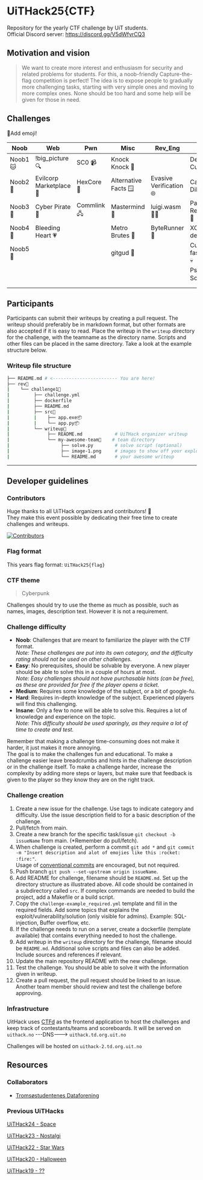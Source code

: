 # UiTHack25{CTF}

Repository for the yearly CTF challenge by UiT students.\
Official Discord server: <https://discord.gg/V5dWfyrCQ3>

## Motivation and vision

> We want to create more interest and enthusiasm for security and related problems for students.
For this, a noob-friendly Capture-the-flag competition is perfect!
The idea is to expose people to gradually more challenging tasks, starting with very simple ones and moving to more complex ones.
None should be too hard and some help will be given for those in need.

## Challenges

📌Add emoji!

| Noob | Web | Pwn | Misc | Rev_Eng | Crypto | IRL |
| ------------------- | ------------------------------- | --------------------------- | ---------------------------------- | ------------------------------------- | ----------------------------------- |  --- |
| Noob1🐱 | !big_picture 🔍 | SC0 📹 | Knock Knock 🚪 |  | Defining Curves ➰ | Dinosaur tech 💾 |
| Noob2🍼 | Evilcorp Marketplace 🏬 | HexCore 🐚 | Alternative Facts 🪟 | Evasive Verification 🌐  | Caesarian Dilemma 👑 | |
| Noob3👶 | Cyber Pirate 🚢 | Commlink 🖧 | Mastermind 🧠️ | luigi.wasm 👨‍🔧 | Pattern Recognition 📯 |  |
| Noob4🐊 | Bleeding Heart 💗 |  | Metro Brutes 💪 | ByteRunner 🌆  | XORbitant defense ❌ |  |
| Noob5🐉 |  |  | gitgud 👼 |  | Curvy fascination 💀 |  |
|  |  |  |  |  | Pseudo Science 🖥️ |  |
|  |  |  |  |  |  |  |

## Participants

Participants can submit their writeups by creating a pull request.
The writeup should preferably be in markdown format, but other formats are also accepted if it is easy to read.
Place the writeup in the `writeup` directory for the challenge, with the teamname as the directory name.
Scripts and other files can be placed in the same directory. Take a look at the example structure below.

### Writeup file structure

```sh
├── README.md # <------------------------ You are here!
├── rev📂
|    └── challenge1📂
|         ├── challenge.yml
|         ├── dockerfile
|         ├── README.md
|         ├── src📂
|         |    ├── app.exe📦
|         |    └── app.py📦
|         └── writeup📂
|              ├── README.md            # UiTHack organizer writeup
|              └── my-awesome-team📂    # team directory
|                   ├── solve.py        # solve script (optional)
|                   ├── image-1.png     # images to show off your exploits (optional)
|                   └── README.md       # your awesome writeup
```

---

## Developer guidelines

### Contributors

Huge thanks to all UiTHack organizers and contributors! 🎉\
They make this event possible by dedicating their free time to create challenges and writeups.
<!-- Will not function until after the repo goes public -->
[![Contributors](https://contrib.rocks/image?repo=SondreUM/UiThack25)](https://github.com/sondreum/UiTHack25/graphs/contributors)

### Flag format

This years flag format: `UiTHack25{flag}`

### CTF theme

> Cyberpunk

Challenges should try to use the theme as much as possible, such as names, images, description text.
However it is not a requirement.

### Challenge difficulty

- **Noob**: Challenges that are meant to familiarize the player with the CTF format.\
*Note: These challenges are put into its own category, and the difficulty rating should not be used on other challenges.*
- **Easy**: No prerequisites, should be solvable by everyone. A new player should be able to solve this in a couple of hours at most.\
*Note: Easy challenges should not have purchasable hints (can be free), as these are provided for free if the player opens a ticket.*
- **Medium**: Requires some knowledge of the subject, or a bit of google-fu.
- **Hard**: Requires in-depth knowledge of the subject. Experienced players will find this challenging.
- **Insane**: Only a few to none will be able to solve this. Requires a lot of knowledge and experience on the topic.\
*Note: This difficulty should be used sparingly, as they require a lot of time to create and test.*

Remember that making a challenge time-consuming does not make it harder, it just makes it more annoying.\
The goal is to make the challenges fun and educational.
To make a challenge easier leave breadcrumbs and hints in the challenge description or in the challenge itself. To make a challenge harder, increase the complexity by adding more steps or layers, but make sure that feedback is given to the player so they know they are on the right track.

### Challenge creation

1. Create a new issue for the challenge. Use tags to indicate category and difficulty. Use the issue description field to for a basic description of the challenge.
2. Pull/fetch from main.
3. Create a new branch for the specific task/issue `git checkout -b issueName` from main.
(\*Remember do pull/fetch).
4. When challenge is created, perform a commit `git add *` and `git commit -m "Insert description and alot of emojies like this :rocket: :fire:"`.\
Usage of [conventional commits](https://www.conventionalcommits.org/en/v1.0.0/#summary) are encouraged, but not required.
5. Push branch `git push --set-upstream origin issueName`.
6. Add README for challenge, filename should be `README.md`.
Set up the directory structure as illustrated above.
All code should be contained in a subdirectory called `src`.
If complex commands are needed to build the project, add a Makefile or a build script.
7. Copy the `challenge-example_required.yml` template and fill in the required fields.
Add some topics that explains the exploit/vulnerability/solution (only visible for admins).
Example: SQL-injection, Buffer overflow, etc.
8. If the challenge needs to run on a server, create a dockerfile (template available) that contains everything needed to host the challenge.
9. Add writeup in the `writeup` directory for the challenge, filename should be `README.md`.
Additional solve scripts and files can also be added.
Include sources and references if relevant.
10. Update the main repository README with the new challenge.
11. Test the challenge. You should be able to solve it with the information given in writeup.
12. Create a pull request, the pull request should be linked to an issue.
Another team member should review and test the challenge before approving.

### Infrastructure

UitHack uses [CTFd](https://ctfd.io/) as the frontend application to host the challenges and keep track of contestants/teams and scoreboards.
It will be served on `uithack.no` ---DNS---> `uithack.td.org.uit.no`

Challenges will be hosted on `uithack-2.td.org.uit.no`

## Resources

### Collaborators

- [Tromsøstudentenes Dataforening](https://td-uit.no/about-us)

### Previous UiTHacks

[UiTHack24 - Space](https://github.com/Loevland/UiTHack24)

[UiTHack23 - Nostalgi](https://github.com/td-org-uit-no/UiTHack23)

[UiTHack22 - Star Wars](https://github.com/td-org-uit-no/UiTHack22)

[UiTHack20 - Halloween](https://github.com/td-org-uit-no/UiTHack20)

[UiTHack19 - ??](https://github.com/td-org-uit-no/UiTHack19)
